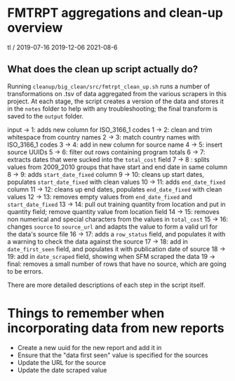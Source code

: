 # FMTRPT aggregations and clean-up overview

tl / 2019-07-16
     2019-12-06
     2021-08-6

## What does the clean up script actually do?

Running `cleanup/big_clean/src/fmtrpt_clean_up.sh` runs a number of transformations on .tsv of data aggregated from the various scrapers in this project. At each stage, the script creates a version of the data and stores it in the `notes` folder to help with any troubleshooting; the final transform is saved to the `output` folder. 

input -> 1: adds new column for ISO_3166_1 codes
1 -> 2: clean and trim whitespace from country names
2 -> 3: match country names with ISO_3166_1 codes
3 -> 4: add in new column for source name
4 -> 5: insert source UUIDs
5 -> 6: filter out rows containing program totals
6 -> 7: extracts dates that were sucked into the `total_cost` field
7 -> 8 : splits values from 2009_2010 groups that have start and end date in same column  
8 -> 9: adds `start_date_fixed` column
9 -> 10: cleans up start dates, populates `start_date_fixed` with clean values
10 -> 11: adds `end_date_fixed` column
11 -> 12: cleans up end dates, populates `end_date_fixed` with clean values
12 -> 13: removes empty values from `end_date_fixed` and `start_date_fixed`
13 -> 14: pull out training quantity from location and put in quantity field; remove quantity value from location field
14 -> 15: removes non numerical and special characters from the values in `total_cost` 
15 -> 16: changes `source` to `source_url` and adapts the value to form a valid url for the data's source file
16 -> 17: adds a `row_status` field, and populates it with a warning to check the data against the source
17 -> 18: add in `date_first_seen` field, and populates it with publication date of source
18 -> 19: add in `date_scraped` field, showing when SFM scraped the data
19 -> final: removes a small number of rows that have no source, which are going to be errors.

There are more detailed descriptions of each step in the script itself.

# Things to remember when incorporating data from new reports

 * Create a new uuid for the new report and add it in
 * Ensure that the "data first seen" value is specified for the sources
 * Update the URL for the source
 * Update the date scraped value
